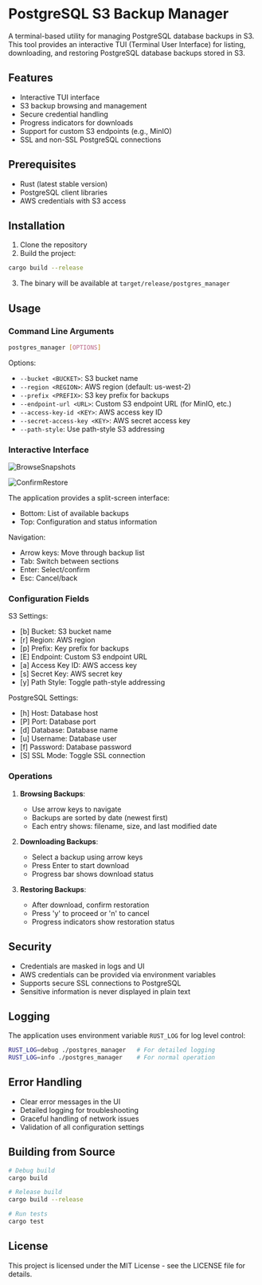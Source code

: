 # PostgreSQL S3 Backup Manager

A terminal-based utility for managing PostgreSQL database backups in S3. This tool provides an interactive TUI (Terminal User Interface) for listing, downloading, and restoring PostgreSQL database backups stored in S3.

## Features

- Interactive TUI interface
- S3 backup browsing and management
- Secure credential handling
- Progress indicators for downloads
- Support for custom S3 endpoints (e.g., MinIO)
- SSL and non-SSL PostgreSQL connections

## Prerequisites

- Rust (latest stable version)
- PostgreSQL client libraries
- AWS credentials with S3 access

## Installation

1. Clone the repository
2. Build the project:
```bash
cargo build --release
```
3. The binary will be available at `target/release/postgres_manager`

## Usage

### Command Line Arguments

```bash
postgres_manager [OPTIONS]
```

Options:
- `--bucket <BUCKET>`: S3 bucket name
- `--region <REGION>`: AWS region (default: us-west-2)
- `--prefix <PREFIX>`: S3 key prefix for backups
- `--endpoint-url <URL>`: Custom S3 endpoint URL (for MinIO, etc.)
- `--access-key-id <KEY>`: AWS access key ID
- `--secret-access-key <KEY>`: AWS secret access key
- `--path-style`: Use path-style S3 addressing

### Interactive Interface

![BrowseSnapshots](https://github.com/analogrithems/rust-pg-ops/tree/main/postgres_manager/sc1.png?raw=true)

![ConfirmRestore](https://github.com/analogrithems/rust-pg-ops/tree/main/postgres_manager/sc2.png?raw=true)

The application provides a split-screen interface:
- Bottom: List of available backups
- Top: Configuration and status information

Navigation:
- Arrow keys: Move through backup list
- Tab: Switch between sections
- Enter: Select/confirm
- Esc: Cancel/back

### Configuration Fields

S3 Settings:
- [b] Bucket: S3 bucket name
- [r] Region: AWS region
- [p] Prefix: Key prefix for backups
- [E] Endpoint: Custom S3 endpoint URL
- [a] Access Key ID: AWS access key
- [s] Secret Key: AWS secret key
- [y] Path Style: Toggle path-style addressing

PostgreSQL Settings:
- [h] Host: Database host
- [P] Port: Database port
- [d] Database: Database name
- [u] Username: Database user
- [f] Password: Database password
- [S] SSL Mode: Toggle SSL connection

### Operations

1. **Browsing Backups**:
   - Use arrow keys to navigate
   - Backups are sorted by date (newest first)
   - Each entry shows: filename, size, and last modified date

2. **Downloading Backups**:
   - Select a backup using arrow keys
   - Press Enter to start download
   - Progress bar shows download status

3. **Restoring Backups**:
   - After download, confirm restoration
   - Press 'y' to proceed or 'n' to cancel
   - Progress indicators show restoration status

## Security

- Credentials are masked in logs and UI
- AWS credentials can be provided via environment variables
- Supports secure SSL connections to PostgreSQL
- Sensitive information is never displayed in plain text

## Logging

The application uses environment variable `RUST_LOG` for log level control:
```bash
RUST_LOG=debug ./postgres_manager   # For detailed logging
RUST_LOG=info ./postgres_manager    # For normal operation
```

## Error Handling

- Clear error messages in the UI
- Detailed logging for troubleshooting
- Graceful handling of network issues
- Validation of all configuration settings

## Building from Source

```bash
# Debug build
cargo build

# Release build
cargo build --release

# Run tests
cargo test
```

## License

This project is licensed under the MIT License - see the LICENSE file for details.
